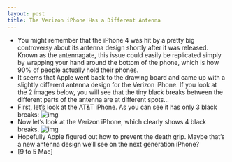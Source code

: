 ```yaml
---
layout: post
title: The Verizon iPhone Has a Different Antenna
---
```

* You might remember that the iPhone 4 was hit by a pretty big controversy about its antenna design shortly after it was released. Known as the antennagate, this issue could easily be replicated simply by wrapping your hand around the bottom of the phone, which is how 90% of people actually hold their phones.
* It seems that Apple went back to the drawing board and came up with a slightly different antenna design for the Verizon iPhone. If you look at the 2 images below, you will see that the tiny black breaks between the different parts of the antenna are at different spots…
* First, let’s look at the AT&T iPhone. As you can see it has only 3 black breaks:
![img](http://media.idownloadblog.com/wp-content/uploads/2011/01/ATT-iPhone-Antenna.png)
* Now let’s look at the Verizon iPhone, which clearly shows 4 black breaks.
![img](http://media.idownloadblog.com/wp-content/uploads/2011/01/Verizon-iPhone-Antenna.png)
* Hopefully Apple figured out how to prevent the death grip. Maybe that’s a new antenna design we’ll see on the next generation iPhone?
* [9 to 5 Mac]

